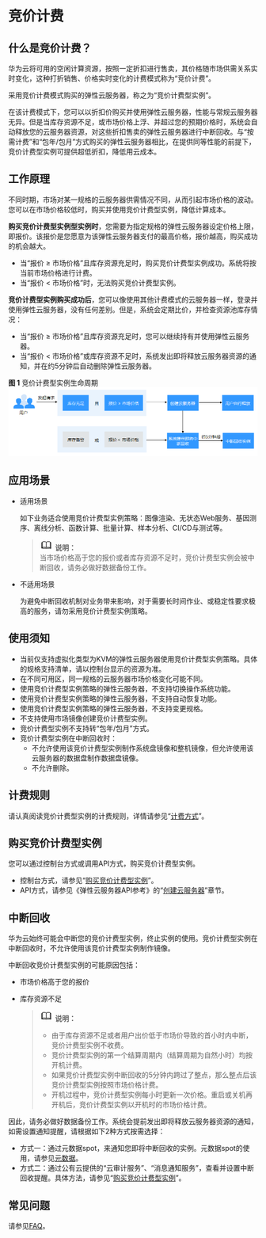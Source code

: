 # 竞价计费<a name="ZH-CN_TOPIC_0177964529"></a>

## 什么是竞价计费？<a name="zh-cn_topic_0119348774_section144031316541"></a>

华为云将可用的空闲计算资源，按照一定折扣进行售卖，其价格随市场供需关系实时变化，这种打折销售、价格实时变化的计费模式称为“竞价计费”。

采用竞价计费模式购买的弹性云服务器，称之为“竞价计费型实例”。

在该计费模式下，您可以以折扣价购买并使用弹性云服务器，性能与常规云服务器无异。但是当库存资源不足，或市场价格上浮、并超过您的预期价格时，系统会自动释放您的云服务器资源，对这些折扣售卖的弹性云服务器进行中断回收。与“按需计费”和“包年/包月”方式购买的弹性云服务器相比，在提供同等性能的前提下，竞价计费型实例可提供超低折扣，降低用云成本。

## 工作原理<a name="zh-cn_topic_0119348774_section11341133712114"></a>

不同时期，市场对某一规格的云服务器供需情况不同，从而引起市场价格的波动。您可以在市场价格较低时，购买并使用竞价计费型实例，降低计算成本。

**购买竞价计费型实例型实例时**，您需要为指定规格的弹性云服务器设定价格上限，即报价。该报价是您愿意为该弹性云服务器支付的最高价格，报价越高，购买成功的机会越大。

-   当“报价 ≥ 市场价格”且库存资源充足时，购买竞价计费型实例成功。系统将按当前市场价格进行计费。
-   当“报价 < 市场价格”时，无法购买竞价计费型实例。

**竞价计费型实例购买成功后**，您可以像使用其他计费模式的云服务器一样，登录并使用弹性云服务器，没有任何差别。但是，系统会定期比价，并检查资源池库存情况：

-   当“报价 ≥ 市场价格”且库存资源充足时，您可以继续持有并使用弹性云服务器。
-   当“报价 < 市场价格”或库存资源不足时，系统发出即将释放云服务器资源的通知，并在约5分钟后自动删除弹性云服务器。

**图 1**  竞价计费型实例生命周期<a name="zh-cn_topic_0119348774_fig17316105219195"></a>  
![](figures/竞价计费型实例生命周期.png "竞价计费型实例生命周期")

## 应用场景<a name="zh-cn_topic_0119348774_section78231645165915"></a>

-   适用场景

    如下业务适合使用竞价计费型实例策略：图像渲染、无状态Web服务、基因测序、离线分析、函数计算、批量计算、样本分析、CI/CD与测试等。

    >![](public_sys-resources/icon-note.gif) **说明：**   
    >当市场价格高于您的报价或者库存资源不足时，竞价计费型实例会被中断回收，请务必做好数据备份工作。  

-   不适用场景

    为避免中断回收机制对业务带来影响，对于需要长时间作业、或稳定性要求极高的服务，请勿采用竞价计费型实例策略。


## 使用须知<a name="zh-cn_topic_0119348774_section26851958894"></a>

-   当前仅支持虚拟化类型为KVM的弹性云服务器使用竞价计费型实例策略。具体的规格支持清单，请以控制台显示的资源为准。
-   在不同可用区，同一规格的云服务器市场价格变化可能不同。
-   使用竞价计费型实例策略的弹性云服务器，不支持切换操作系统功能。
-   使用竞价计费型实例策略的弹性云服务器，不支持自动恢复功能。
-   使用竞价计费型实例策略的弹性云服务器，不支持变更规格。
-   不支持使用市场镜像创建竞价计费型实例。
-   竞价计费型实例不支持转“包年/包月”方式。
-   竞价计费型实例在中断回收时：
    -   不允许使用该竞价计费型实例制作系统盘镜像和整机镜像，但允许使用该云服务器的数据盘制作数据盘镜像。
    -   不允许删除。


## 计费规则<a name="zh-cn_topic_0119348774_section164729272474"></a>

请认真阅读竞价计费型实例的计费规则，详情请参见“[计费方式](https://support.huaweicloud.com/price-ecs/zh-cn_topic_0088450534.html)”。

## 购买竞价计费型实例<a name="zh-cn_topic_0119348774_section55541990574"></a>

您可以通过控制台方式或调用API方式，购买竞价计费型实例。

-   控制台方式，请参见“[购买竞价计费型实例](https://support.huaweicloud.com/usermanual-ecs/zh-cn_topic_0135960443.html)”。
-   API方式，请参见《弹性云服务器API参考》的“[创建云服务器](https://support.huaweicloud.com/api-ecs/zh-cn_topic_0020212668.html)”章节。

## 中断回收<a name="zh-cn_topic_0119348774_section5534121884411"></a>

华为云始终可能会中断您的竞价计费型实例，终止实例的使用。竞价计费型实例在中断回收时，不允许使用该竞价计费型实例制作镜像。

中断回收竞价计费型实例的可能原因包括：

-   市场价格高于您的报价
-   库存资源不足

    >![](public_sys-resources/icon-note.gif) **说明：**   
    >-   由于库存资源不足或者用户出价低于市场价导致的首小时内中断，竞价计费型实例不收费。  
    >-   竞价计费型实例的第一个结算周期内（结算周期为自然小时）均按开机计费。  
    >-   如果竞价计费型实例中断回收的5分钟内跨过了整点，那么整点后该竞价计费型实例按照市场价格计费。  
    >-   开机过程中，竞价计费型实例每小时更新一次价格。重启或关机再开机后，竞价计费型实例以开机时的市场价格计费。  


因此，请务必做好数据备份工作。系统会提前发出即将释放云服务器资源的通知，如需设置通知提醒，请根据如下2种方式按需选择：

-   方式一：通过元数据spot，来通知您即将中断回收的实例。元数据spot的使用，请参见[元数据](https://support.huaweicloud.com/usermanual-ecs/zh-cn_topic_0042400609.html)。
-   方式二：通过公有云提供的“云审计服务”、“消息通知服务”，查看并设置中断回收提醒。具体方法，请参见“[购买竞价计费型实例](https://support.huaweicloud.com/usermanual-ecs/zh-cn_topic_0135960443.html)”。

## 常见问题<a name="zh-cn_topic_0119348774_section97817719121"></a>

请参见[FAQ](https://support.huaweicloud.com/price-ecs/zh-cn_topic_0088450555.html)。

